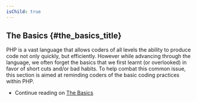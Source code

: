 ```yaml
---
isChild: true
---
```


## The Basics {#the_basics_title}

PHP is a vast language that allows coders of all levels the ability to produce code not only quickly, but efficiently. 
However while advancing through the language, we often forget the basics that we first learnt (or overlooked) in favor 
of short cuts and/or bad habits. To help combat this common issue, this section is aimed at reminding coders of the 
basic coding practices within PHP.

* Continue reading on [The Basics](/pages/The-Basics.html)